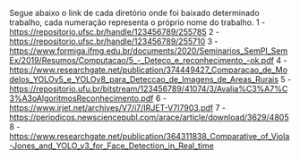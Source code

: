 Segue abaixo o link de cada diretório onde foi baixado determinado trabalho, cada numeração representa o próprio nome do trabalho.
1 - https://repositorio.ufsc.br/handle/123456789/255785
2 - https://repositorio.ufsc.br/handle/123456789/255710
3 - https://www.formiga.ifmg.edu.br/documents/2020/Seminarios_SemPI_SemEx/2019/Resumos/Computacao/5_-_Deteco_e_reconhecimento_-ok.pdf
4 - https://www.researchgate.net/publication/374449427_Comparacao_de_Modelos_YOLOv5_e_YOLOv8_para_Deteccao_de_Imagens_de_Areas_Rurais
5 - https://repositorio.ufu.br/bitstream/123456789/41074/3/Avalia%C3%A7%C3%A3oAlgoritmosReconhecimento.pdf
6 - https://www.irjet.net/archives/V7/i7/IRJET-V7I7903.pdf
7 - https://periodicos.newsciencepubl.com/arace/article/download/3629/4805
8 - https://www.researchgate.net/publication/364311838_Comparative_of_Viola-Jones_and_YOLO_v3_for_Face_Detection_in_Real_time



